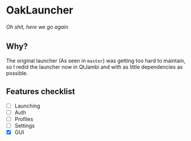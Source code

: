 # OakLauncher
###### *Oh shit, here we go again*

## Why?
The original launcher (As seen in `master`) was getting too hard to maintain,
so I redid the launcher now in QtJambi and with as little dependencies as possible.

## Features checklist
- [ ] Launching
- [ ] Auth
- [ ] Profiles
- [ ] Settings
- [x] GUI